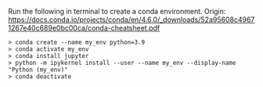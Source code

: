 Run the following in terminal to create a conda environment.
Origin: https://docs.conda.io/projects/conda/en/4.6.0/_downloads/52a95608c49671267e40c689e0bc00ca/conda-cheatsheet.pdf

    > conda create --name my_env python=3.9
    > conda activate my_env
    > conda install jupyter
    > python -m ipykernel install --user --name my_env --display-name "Python (my_env)"
    > conda deactivate